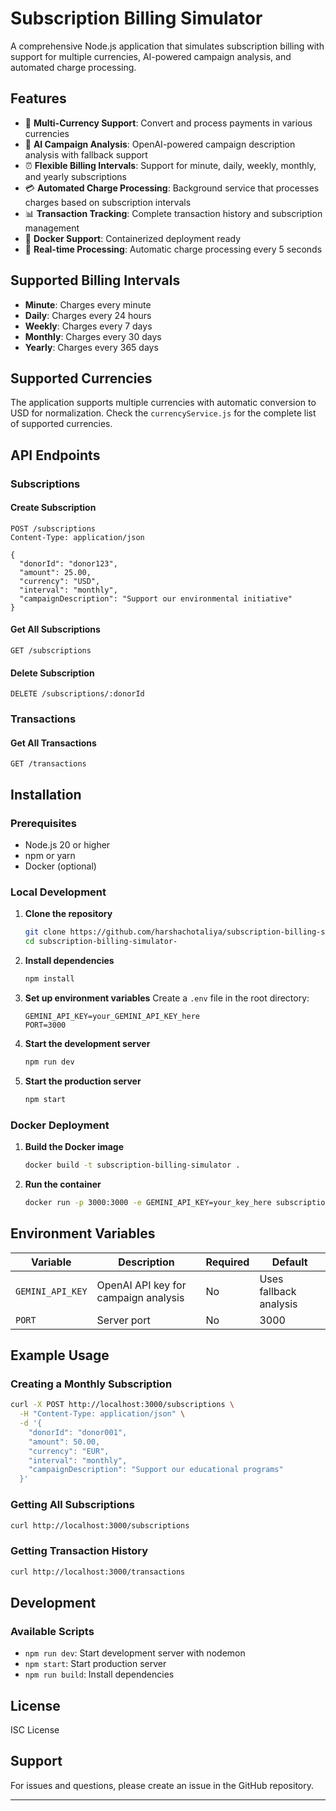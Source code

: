 # Subscription Billing Simulator

A comprehensive Node.js application that simulates subscription billing with support for multiple currencies, AI-powered campaign analysis, and automated charge processing.

## Features

- 🚀 **Multi-Currency Support**: Convert and process payments in various currencies
- 🤖 **AI Campaign Analysis**: OpenAI-powered campaign description analysis with fallback support
- ⏰ **Flexible Billing Intervals**: Support for minute, daily, weekly, monthly, and yearly subscriptions
- 💳 **Automated Charge Processing**: Background service that processes charges based on subscription intervals
- 📊 **Transaction Tracking**: Complete transaction history and subscription management
- 🐳 **Docker Support**: Containerized deployment ready
- 🔄 **Real-time Processing**: Automatic charge processing every 5 seconds

## Supported Billing Intervals

- **Minute**: Charges every minute
- **Daily**: Charges every 24 hours
- **Weekly**: Charges every 7 days
- **Monthly**: Charges every 30 days
- **Yearly**: Charges every 365 days

## Supported Currencies

The application supports multiple currencies with automatic conversion to USD for normalization. Check the `currencyService.js` for the complete list of supported currencies.

## API Endpoints

### Subscriptions

#### Create Subscription
```http
POST /subscriptions
Content-Type: application/json

{
  "donorId": "donor123",
  "amount": 25.00,
  "currency": "USD",
  "interval": "monthly",
  "campaignDescription": "Support our environmental initiative"
}
```

#### Get All Subscriptions
```http
GET /subscriptions
```

#### Delete Subscription
```http
DELETE /subscriptions/:donorId
```

### Transactions

#### Get All Transactions
```http
GET /transactions
```

## Installation

### Prerequisites
- Node.js 20 or higher
- npm or yarn
- Docker (optional)

### Local Development

1. **Clone the repository**
   ```bash
   git clone https://github.com/harshachotaliya/subscription-billing-simulator-.git
   cd subscription-billing-simulator-
   ```

2. **Install dependencies**
   ```bash
   npm install
   ```

3. **Set up environment variables**
   Create a `.env` file in the root directory:
   ```env
   GEMINI_API_KEY=your_GEMINI_API_KEY_here
   PORT=3000
   ```

4. **Start the development server**
   ```bash
   npm run dev
   ```

5. **Start the production server**
   ```bash
   npm start
   ```

### Docker Deployment

1. **Build the Docker image**
   ```bash
   docker build -t subscription-billing-simulator .
   ```

2. **Run the container**
   ```bash
   docker run -p 3000:3000 -e GEMINI_API_KEY=your_key_here subscription-billing-simulator
   ```

## Environment Variables

| Variable | Description | Required | Default |
|----------|-------------|----------|---------|
| `GEMINI_API_KEY` | OpenAI API key for campaign analysis | No | Uses fallback analysis |
| `PORT` | Server port | No | 3000 |



## Example Usage

### Creating a Monthly Subscription
```bash
curl -X POST http://localhost:3000/subscriptions \
  -H "Content-Type: application/json" \
  -d '{
    "donorId": "donor001",
    "amount": 50.00,
    "currency": "EUR",
    "interval": "monthly",
    "campaignDescription": "Support our educational programs"
  }'
```

### Getting All Subscriptions
```bash
curl http://localhost:3000/subscriptions
```

### Getting Transaction History
```bash
curl http://localhost:3000/transactions
```

## Development

### Available Scripts

- `npm run dev`: Start development server with nodemon
- `npm start`: Start production server
- `npm run build`: Install dependencies

## License

ISC License

## Support

For issues and questions, please create an issue in the GitHub repository.

---